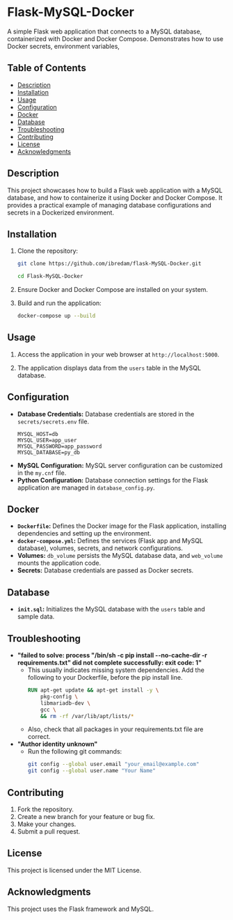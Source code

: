 # Flask-MySQL-Docker

A simple Flask web application that connects to a MySQL database, containerized with Docker and Docker Compose. Demonstrates how to use Docker secrets, environment variables, 
## Table of Contents

- [Description](#description)
- [Installation](#installation)
- [Usage](#usage)
- [Configuration](#configuration)
- [Docker](#docker)
- [Database](#database)
- [Troubleshooting](#troubleshooting)
- [Contributing](#contributing)
- [License](#license)
- [Acknowledgments](#acknowledgments)

## Description

This project showcases how to build a Flask web application with a MySQL database, and how to containerize it using Docker and Docker Compose. It provides a practical example of managing database configurations and secrets in a Dockerized environment.

## Installation

1.  Clone the repository:

    ```bash
    git clone https://github.com/ibredam/flask-MySQL-Docker.git

    cd Flask-MySQL-Docker
    ```

2.  Ensure Docker and Docker Compose are installed on your system.

3.  Build and run the application:

    ```bash
    docker-compose up --build
    ```

## Usage

1.  Access the application in your web browser at `http://localhost:5000`.

2.  The application displays data from the `users` table in the MySQL database.

## Configuration

* **Database Credentials:** Database credentials are stored in the `secrets/secrets.env` file.
    ```
    MYSQL_HOST=db
    MYSQL_USER=app_user
    MYSQL_PASSWORD=app_password
    MYSQL_DATABASE=py_db
    ```
* **MySQL Configuration:** MySQL server configuration can be customized in the `my.cnf` file.
* **Python Configuration:** Database connection settings for the Flask application are managed in `database_config.py`.

## Docker

* **`Dockerfile`:** Defines the Docker image for the Flask application, installing dependencies and setting up the environment.
* **`docker-compose.yml`:** Defines the services (Flask app and MySQL database), volumes, secrets, and network configurations.
* **Volumes:** `db_volume` persists the MySQL database data, and `web_volume` mounts the application code.
* **Secrets:** Database credentials are passed as Docker secrets.

## Database

* **`init.sql`:** Initializes the MySQL database with the `users` table and sample data.


## Troubleshooting

* **"failed to solve: process "/bin/sh -c pip install --no-cache-dir -r requirements.txt" did not complete successfully: exit code: 1"**
    * This usually indicates missing system dependencies. Add the following to your Dockerfile, before the pip install line.
        ```dockerfile
        RUN apt-get update && apt-get install -y \
            pkg-config \
            libmariadb-dev \
            gcc \
            && rm -rf /var/lib/apt/lists/*
        ```
    * Also, check that all packages in your requirements.txt file are correct.
* **"Author identity unknown"**
    * Run the following git commands:
        ```bash
        git config --global user.email "your_email@example.com"
        git config --global user.name "Your Name"
        ```

## Contributing

1.  Fork the repository.
2.  Create a new branch for your feature or bug fix.
3.  Make your changes.
4.  Submit a pull request.

## License

This project is licensed under the MIT License.

## Acknowledgments

This project uses the Flask framework and MySQL.
